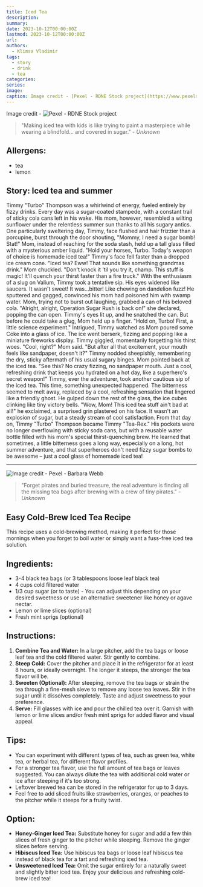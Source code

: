 ```yaml
---
title: Iced Tea
description: 
summary: 
date: 2023-10-12T00:00:00Z
lastmod: 2023-10-12T00:00:00Z
url: 
authors:
  - Klimsa Vladimir
tags:
  - story
  - drink
  - tea
categories: 
series: 
image: 
caption: Image credit - [Pexel - RDNE Stock project](https://www.pexels.com/photo/parents-with-a-little-son-sitting-at-the-table-in-a-restaurant-8208722/)
---
```

Image credit - ![Pexel - RDNE Stock project](https://www.pexels.com/photo/parents-with-a-little-son-sitting-at-the-table-in-a-restaurant-8208722/)
  

> "Making iced tea with kids is like trying to paint a masterpiece while wearing a blindfold... and covered in sugar." - *Unknown*
## Allergens:
- tea
- lemon
## Story: Iced tea and summer
Timmy "Turbo" Thompson was a whirlwind of energy, fueled entirely by fizzy drinks. Every day was a sugar-coated stampede, with a constant trail of sticky cola cans left in his wake. His mom, however, resembled a wilting sunflower under the relentless summer sun thanks to all his sugary antics.
One particularly sweltering day, Timmy, face flushed and hair frizzier than a porcupine, burst through the door shouting, "Mommy, I need a sugar bomb! Stat!"
Mom, instead of reaching for the soda stash, held up a tall glass filled with a mysterious amber liquid. "Hold your horses, Turbo. Today's weapon of choice is homemade iced tea!"
Timmy's face fell faster than a dropped ice cream cone. "Iced tea? Eww! That sounds like something grandmas drink."
Mom chuckled. "Don't knock it 'til you try it, champ. This stuff is magic! It'll quench your thirst faster than a fire truck."
With the enthusiasm of a slug on Valium, Timmy took a tentative sip. His eyes widened like saucers. It wasn't sweet! It was...bitter! Like chewing on dandelion fuzz! He sputtered and gagged, convinced his mom had poisoned him with swamp water.
Mom, trying not to burst out laughing, grabbed a can of his beloved cola. "Alright, alright, Operation Sugar Rush is back on!" she declared, popping the can open.
Timmy's eyes lit up, and he snatched the can. But before he could take a glug, Mom held up a finger. "Hold on, Turbo! First, a little science experiment."
Intrigued, Timmy watched as Mom poured some Coke into a glass of ice. The ice went berserk, fizzing and popping like a miniature fireworks display. Timmy giggled, momentarily forgetting his thirst woes.
"Cool, right?" Mom said. "But after all that excitement, your mouth feels like sandpaper, doesn't it?"
Timmy nodded sheepishly, remembering the dry, sticky aftermath of his usual sugary binges.
Mom pointed back at the iced tea. "See this? No crazy fizzing, no sandpaper mouth. Just a cool, refreshing drink that keeps you hydrated on a hot day, like a superhero's secret weapon!"
Timmy, ever the adventurer, took another cautious sip of the iced tea. This time, something unexpected happened. The bitterness seemed to melt away, replaced by a cool, refreshing sensation that lingered like a friendly ghost. He gulped down the rest of the glass, the ice cubes clinking like tiny victory bells.
"Wow, Mom! This iced tea stuff ain't bad at all!" he exclaimed, a surprised grin plastered on his face. It wasn't an explosion of sugar, but a steady stream of cool satisfaction.
From that day on, Timmy "Turbo" Thompson became Timmy "Tea-Rex." His pockets were no longer overflowing with sticky soda cans, but with a reusable water bottle filled with his mom's special thirst-quenching brew. He learned that sometimes, a little bitterness goes a long way, especially on a long, hot summer adventure, and that superheroes don't need fizzy sugar bombs to be awesome – just a cool glass of homemade iced tea!

---

![Image credit - Pexel - Barbara Webb](pexels-texasgal51-792613.webp "[Image credit - Pexel - Barbara Webb](https://www.pexels.com/photo/lemon-iced-tea-with-lemon-fruits-792613/)")

> "Forget pirates and buried treasure, the real adventure is finding all the missing tea bags after brewing with a crew of tiny pirates." - *Unknown*
## Easy Cold-Brew Iced Tea Recipe
This recipe uses a cold-brewing method, making it perfect for those mornings when you forget to boil water or simply want a fuss-free iced tea solution.
## Ingredients:
* 3-4 black tea bags (or 3 tablespoons loose leaf black tea)
* 4 cups cold filtered water
* 1/3 cup sugar (or to taste) - You can adjust this depending on your desired sweetness or use an alternative sweetener like honey or agave nectar.
* Lemon or lime slices (optional)
* Fresh mint sprigs (optional)
## Instructions:
1. **Combine Tea and Water:** In a large pitcher, add the tea bags or loose leaf tea and the cold filtered water. Stir gently to combine.
2. **Steep Cold:** Cover the pitcher and place it in the refrigerator for at least 8 hours, or ideally overnight. The longer it steeps, the stronger the tea flavor will be.
3. **Sweeten (Optional):** After steeping, remove the tea bags or strain the tea through a fine-mesh sieve to remove any loose tea leaves. Stir in the sugar until it dissolves completely. Taste and adjust sweetness to your preference.
4. **Serve:** Fill glasses with ice and pour the chilled tea over it. Garnish with lemon or lime slices and/or fresh mint sprigs for added flavor and visual appeal.
## Tips:
* You can experiment with different types of tea, such as green tea, white tea, or herbal tea, for different flavor profiles.
* For a stronger tea flavor, use the full amount of tea bags or leaves suggested. You can always dilute the tea with additional cold water or ice after steeping if it's too strong.
* Leftover brewed tea can be stored in the refrigerator for up to 3 days.
* Feel free to add sliced fruits like strawberries, oranges, or peaches to the pitcher while it steeps for a fruity twist.
## Option:
* **Honey-Ginger Iced Tea:** Substitute honey for sugar and add a few thin slices of fresh ginger to the pitcher while steeping. Remove the ginger slices before serving.
* **Hibiscus Iced Tea:** Use hibiscus tea bags or loose leaf hibiscus tea instead of black tea for a tart and refreshing iced tea.
* **Unsweetened Iced Tea:** Omit the sugar entirely for a naturally sweet and slightly bitter iced tea.
Enjoy your delicious and refreshing cold-brew iced tea!